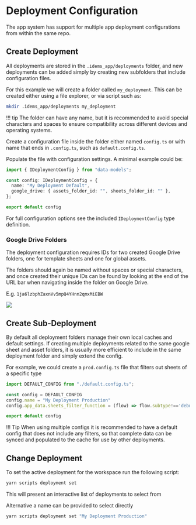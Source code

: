 # Deployment Configuration

The app system has support for multiple app deployment configurations from within the same repo. 

## Create Deployment
All deployments are stored in the `.idems_app/deployments` folder, and new deployments can be added simply by creating new subfolders that include configuration files.

For this example we will create a folder called `my_deployment`. This can be created either using a file explorer, or via script such as:

```sh
mkdir .idems_app/deployments my_deployment
```

!!! tip
    The folder can have any name, but it is recommended to avoid special characters and spaces to ensure compatibility across different devices and operating systems.

Create a configuration file inside the folder either named `config.ts` or with name that ends in `.config.ts`, such as `default.config.ts`.

Populate the file with configuration settings. A minimal example could be:

```ts title=".idems_app/deployments/my_deployment/default.config.ts"
import { IDeploymentConfig } from "data-models";

const config: IDeploymentConfig = {
  name: "My Deployment Default",
  google_drive: { assets_folder_id: "", sheets_folder_id: "" },
};

export default config
```

For full configuration options see the included `IDeploymentConfig` type definition. 

### Google Drive Folders
The deployment configuration requires IDs for two created Google Drive folders, one for template sheets and one for global assets. 

The folders should again be named without spaces or special characters, and once created their unique IDs can be found by looking at the end of the URL bar when navigating inside the folder on Google Drive.

E.g. `1ja6lzbphZaxnVv5mpQ4YHnn2qmxMiEBW`

![](images/deployment-gdrive-ids.png)
## Create Sub-Deployment
By default all deployment folders manage their own local caches and default settings. If creating multiple deployments related to the same google sheet and asset folders, it is usually more efficient to include in the same deployment folder and simply extend the config.

For example, we could create a `prod.config.ts` file that filters out sheets of a specific type 

```ts title=".idems_app/deployments/my_deployment/prod.config.ts"
import DEFAULT_CONFIG from "./default.config.ts";

const config = DEFAULT_CONFIG
config.name = "My Deployment Production"
config.app_data.sheets_filter_function = (flow) => flow.subtype!=='debug'

export default config
```

!!! Tip
    When using multiple configs it is recommended to have a default config that does not include any filters, so that complete data can be synced and populated to the cache for use by other deployments.


## Change Deployment
To set the active deployment for the workspace run the following script:
```sh
yarn scripts deployment set
```
This will present an interactive list of deployments to select from

Alternative a name can be provided to select directly
```sh
yarn scripts deployment set "My Deployment Production"
```
